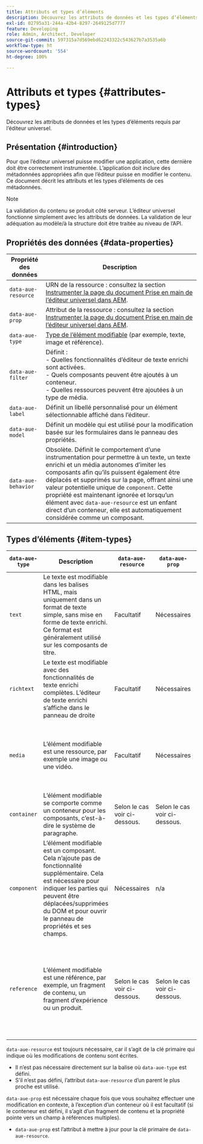 ```yaml
---
title: Attributs et types d’éléments
description: Découvrez les attributs de données et les types d’éléments requis par l’éditeur universel.
exl-id: 02795a31-244a-42b4-8297-2649125d7777
feature: Developing
role: Admin, Architect, Developer
source-git-commit: 597315a7d569ebd62243322c543627b7a3535a6b
workflow-type: ht
source-wordcount: '554'
ht-degree: 100%

---
```



# Attributs et types {#attributes-types}

Découvrez les attributs de données et les types d’éléments requis par l’éditeur universel.

## Présentation {#introduction}

Pour que l’éditeur universel puisse modifier une application, cette dernière doit être correctement instrumentée. L’application doit inclure des métadonnées appropriées afin que l’éditeur puisse en modifier le contenu. Ce document décrit les attributs et les types d’éléments de ces métadonnées.

>[!NOTE]
>
>La validation du contenu se produit côté serveur. L’éditeur universel fonctionne simplement avec les attributs de données. La validation de leur adéquation au modèle/à la structure doit être traitée au niveau de l’API.

## Propriétés des données {#data-properties}

| Propriété des données | Description |
|---|---|
| `data-aue-resource` | URN de la ressource : consultez la section [Instrumenter la page du document Prise en main de l’éditeur universel dans AEM](getting-started.md#instrument-thepage). |
| `data-aue-prop` | Attribut de la ressource : consultez la section [Instrumenter la page du document Prise en main de l’éditeur universel dans AEM](getting-started.md#instrument-thepage). |
| `data-aue-type` | [Type de l’élément modifiable](#item-types) (par exemple, texte, image et référence). |
| `data-aue-filter` | Définit :<br>- Quelles fonctionnalités d’éditeur de texte enrichi sont activées.<br>- Quels composants peuvent être ajoutés à un conteneur.<br>- Quelles ressources peuvent être ajoutées à un type de média. |
| `data-aue-label` | Définit un libellé personnalisé pour un élément sélectionnable affiché dans l’éditeur. |
| `data-aue-model` | Définit un modèle qui est utilisé pour la modification basée sur les formulaires dans le panneau des propriétés. |
| `data-aue-behavior` | Obsolète. Définit le comportement d’une instrumentation pour permettre à un texte, un texte enrichi et un média autonomes d’imiter les composants afin qu’ils puissent également être déplacés et supprimés sur la page, offrant ainsi une valeur potentielle unique de `component`. Cette propriété est maintenant ignorée et lorsqu’un élément avec `data-aue-resource` est un enfant direct d’un conteneur, elle est automatiquement considérée comme un composant. |

## Types d’éléments {#item-types}

| `data-aue-type` | Description | `data-aue-resource` | `data-aue-prop` | `data-aue-filter` | `data-aue-label` | `data-aue-model` |
|---|---|---|---|---|---|---|
| `text` | Le texte est modifiable dans les balises HTML, mais uniquement dans un format de texte simple, sans mise en forme de texte enrichi. Ce format est généralement utilisé sur les composants de titre. | Facultatif | Nécessaires | n/a | Facultatif | n/a |
| `richtext` | Le texte est modifiable avec des fonctionnalités de texte enrichi complètes. L’éditeur de texte enrichi s’affiche dans le panneau de droite | Facultatif | Nécessaires | n/a | Facultatif | n/a |
| `media` | L’élément modifiable est une ressource, par exemple une image ou une vidéo. | Facultatif | Nécessaires | Liste<br>facultative des critères de filtre d’image ou vidéo transmise au sélecteur de ressources. | Facultatif | n/a |
| `container` | L’élément modifiable se comporte comme un conteneur pour les composants, c’est-à-dire le système de paragraphe. | Selon le cas <br>voir ci-dessous. | Selon le cas <br>voir ci-dessous. | Une liste<br>facultative des composants autorisés | Facultatif | n/a |
| `component` | L’élément modifiable est un composant. Cela n’ajoute pas de fonctionnalité supplémentaire. Cela est nécessaire pour indiquer les parties qui peuvent être déplacées/supprimées du DOM et pour ouvrir le panneau de propriétés et ses champs. | Nécessaires | n/a | n/a | Facultatif | Facultatif |
| `reference` | L’élément modifiable est une référence, par exemple, un fragment de contenu, un fragment d’expérience ou un produit. | Selon le cas <br>voir ci-dessous. | Selon le cas <br>voir ci-dessous. | Une liste<br>facultative des critères de filtre des fragments de contenu, des produits ou des fragments d’expérience transmise au sélecteur de références. | Facultatif | Facultatif |

`data-aue-resource` est toujours nécessaire, car il s’agit de la clé primaire qui indique où les modifications de contenu sont écrites.

* Il n’est pas nécessaire directement sur la balise où `data-aue-type` est défini.
* S’il n’est pas défini, l’attribut `data-aue-resource` d’un parent le plus proche est utilisé.

`data-aue-prop` est nécessaire chaque fois que vous souhaitez effectuer une modification en contexte, à l’exception d’un conteneur où il est facultatif (si le conteneur est défini, il s’agit d’un fragment de contenu et la propriété pointe vers un champ à références multiples).

* `data-aue-prop` est l’attribut à mettre à jour pour la clé primaire de `data-aue-resource`.
